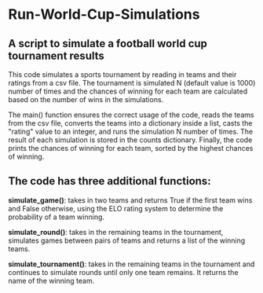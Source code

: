 # Run-World-Cup-Simulations


## **A script to simulate a football world cup tournament results**

This code simulates a sports tournament by reading in teams and their ratings from a csv file. The tournament is simulated N (default value is 1000) number of times and the chances of winning for each team are calculated based on the number of wins in the simulations.

The main() function ensures the correct usage of the code, reads the teams from the csv file, converts the teams into a dictionary inside a list, casts the "rating" value to an integer, and runs the simulation N number of times. The result of each simulation is stored in the counts dictionary. Finally, the code prints the chances of winning for each team, sorted by the highest chances of winning.

## **The code has three additional functions:**

**simulate_game()**: takes in two teams and returns True if the first team wins and False otherwise, using the ELO rating system to determine the probability of a team winning.

**simulate_round()**: takes in the remaining teams in the tournament, simulates games between pairs of teams and returns a list of the winning teams.

**simulate_tournament()**: takes in the remaining teams in the tournament and continues to simulate rounds until only one team remains. It returns the name of the winning team.
